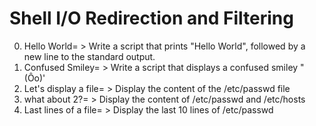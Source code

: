 # Shell I/O Redirection and Filtering
0. Hello World= > Write a script that prints "Hello World", followed by a new line to the standard output.
1. Confused Smiley= > Write a script that displays a confused smiley "(Ôo)'
2. Let's display a file= > Display the content of the /etc/passwd file
3. what about 2?= > Display the content of /etc/passwd and /etc/hosts
4. Last lines of a file= > Display the last 10 lines of /etc/passwd
